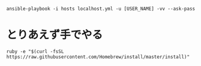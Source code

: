 ```
ansible-playbook -i hosts localhost.yml -u [USER_NAME] -vv --ask-pass
```

# とりあえず手でやる

```
ruby -e "$(curl -fsSL https://raw.githubusercontent.com/Homebrew/install/master/install)"
```